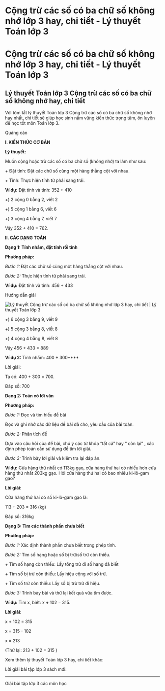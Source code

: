 # Cộng trừ các số có ba chữ số không nhớ lớp 3 hay, chi tiết - Lý thuyết Toán lớp 3

# Cộng trừ các số có ba chữ số không nhớ lớp 3 hay, chi tiết - Lý thuyết Toán lớp 3

## Lý thuyết Toán lớp 3 Cộng trừ các số có ba chữ số không nhớ hay, chi tiết

Với tóm tắt lý thuyết Toán lớp 3 Cộng trừ các số có ba chữ số không nhớ hay nhất, chi tiết sẽ giúp học sinh nắm vững kiến thức trọng tâm, ôn luyện để học tốt môn Toán lớp 3.

Quảng cáo

**I. KIẾN THỨC CƠ BẢN**

**Lý thuyết:**

Muốn cộng hoặc trừ các số có ba chữ số (không nhớ) ta làm như sau:

\+ Đặt tính: Đặt các chữ số cùng một hàng thẳng cột với nhau.

\+ Tính: Thực hiện tính từ phải sang trái.

**Ví dụ:** Đặt tính và tính: 352 + 410

+) 2 cộng 0 bằng 2, viết 2

+) 5 cộng 1 bằng 6, viết 6

+) 3 cộng 4 bằng 7, viết 7

Vậy 352 + 410 = 762.

**II. CÁC DẠNG TOÁN**

**Dạng 1: Tính nhẩm, đặt tính rồi tính**

**Phương pháp:**

_Bước 1:_ Đặt các chữ số cùng một hàng thẳng cột với nhau.

_Bước 2:_ Thực hiện tính từ phải sang trái.

**Ví dụ:** Đặt tính và tính: 456 + 433

Hướng dẫn giải

![Lý thuyết Cộng trừ các số có ba chữ số không nhớ lớp 3 hay, chi tiết | Lý thuyết Toán lớp 3](https://vietjack.com/giai-toan-lop-3/images/ly-thuyet-cong-tru-cac-so-co-ba-chu-so-khong-nho.PNG)

+) 6 cộng 3 bằng 9, viết 9

+) 5 cộng 3 bằng 8, viết 8

+) 4 cộng 4 bằng 8, viết 8

Vậy 456 + 433 = 889

**Ví dụ 2:** Tính nhẩm: 400 + 300****

Lời giải: 

Ta có: 400 + 300 = 700.

Đáp số: 700

**Dạng 2: Toán có lời văn**

**Phương pháp:**

_Bước 1:_ Đọc và tìm hiểu đề bài

Đọc và ghi nhớ các dữ liệu đề bài đã cho, yêu cầu của bài toán.

_Bước 2:_ Phân tích đề

Dựa vào câu hỏi của đề bài, chú ý các từ khóa “tất cả” hay “ còn lại” , xác định phép toán cần sử dụng để tìm lời giải.

_Bước 3:_ Trình bày lời giải và kiểm tra lại đáp án.

**Ví dụ:** Cửa hàng thứ nhất có 113kg gạo, cửa hàng thứ hai có nhiều hơn cửa hàng thứ nhất 203kg gạo. Hỏi cửa hàng thứ hai có bao nhiêu ki-lô-gam gạo?

**Lời giải:**

Cửa hàng thứ hai có số ki-lô-gam gạo là: 

113 + 203 = 316 (kg)

Đáp số: 316kg

**Dạng 3: Tìm các thành phần chưa biết**

**Phương pháp:**

_Bước 1:_ Xác định thành phần chưa biết trong phép tính.

_Bước 2:_ Tìm số hạng hoặc số bị trừ/số trừ còn thiếu.

\+ Tìm số hạng còn thiếu: Lấy tổng trừ đi số hạng đã biết

\+ Tìm số bị trừ còn thiếu: Lấy hiệu cộng với số trừ.

\+ Tìm số trừ còn thiếu: Lấy số bị trừ trừ đi hiệu.

_Bước 3:_ Trình bày bài và thử lại kết quả vừa tìm được.

**Ví dụ:** Tìm x, biết: x **+** 102 = 315.

**Lời giải:**

x **+** 102 = 315

x = 315 - 102

x = 213

(Thử lại: 213 + 102 = 315 ) 

Xem thêm lý thuyết Toán lớp 3 hay, chi tiết khác:

Lời giải bài tập lớp 3 sách mới:

* * *

Giải bài tập lớp 3 các môn học
